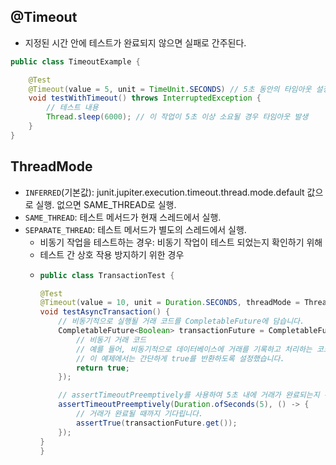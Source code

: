## @Timeout
- 지정된 시간 안에 테스트가 완료되지 않으면 실패로 간주된다.
~~~java
public class TimeoutExample {

    @Test
    @Timeout(value = 5, unit = TimeUnit.SECONDS) // 5초 동안의 타임아웃 설정
    void testWithTimeout() throws InterruptedException {
        // 테스트 내용
        Thread.sleep(6000); // 이 작업이 5초 이상 소요될 경우 타임아웃 발생
    }
}
~~~
## ThreadMode
- `INFERRED`(기본값): junit.jupiter.execution.timeout.thread.mode.default 값으로 실행. 없으면 SAME_THREAD로 실행.
- `SAME_THREAD`: 테스트 메서드가 현재 스레드에서 실행.
- `SEPARATE_THREAD`: 테스트 메서드가 별도의 스레드에서 실행.
  - 비동기 작업을 테스트하는 경우: 비동기 작업이 테스트 되었는지 확인하기 위해
  - 테스트 간 상호 작용 방지하기 위한 경우
  - ~~~java
    public class TransactionTest {

    @Test
    @Timeout(value = 10, unit = Duration.SECONDS, threadMode = ThreadMode.SEPARATE_THREAD)
    void testAsyncTransaction() {
        // 비동기적으로 실행될 거래 코드를 CompletableFuture에 담습니다.
        CompletableFuture<Boolean> transactionFuture = CompletableFuture.supplyAsync(() -> {
            // 비동기 거래 코드
            // 예를 들어, 비동기적으로 데이터베이스에 거래를 기록하고 처리하는 코드 등
            // 이 예제에서는 간단하게 true를 반환하도록 설정했습니다.
            return true;
        });

        // assertTimeoutPreemptively를 사용하여 5초 내에 거래가 완료되는지 확인합니다.
        assertTimeoutPreemptively(Duration.ofSeconds(5), () -> {
            // 거래가 완료될 때까지 기다립니다.
            assertTrue(transactionFuture.get());
        });
    }
    }
    ~~~
